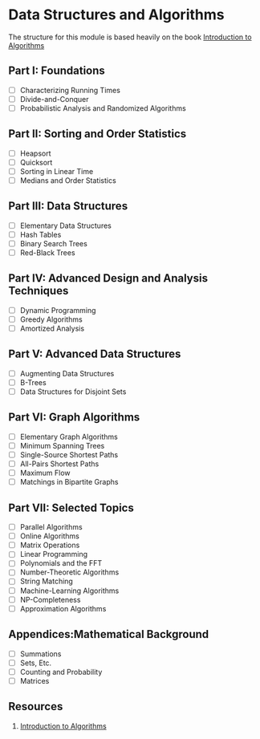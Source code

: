# Data Structures and Algorithms

The structure for this module is based heavily on the book [Introduction to Algorithms](https://a.co/d/gmwJrs7)

## Part I: Foundations

- [ ] Characterizing Running Times
- [ ] Divide-and-Conquer
- [ ] Probabilistic Analysis and Randomized Algorithms

## Part II: Sorting and Order Statistics

- [ ] Heapsort
- [ ] Quicksort
- [ ] Sorting in Linear Time
- [ ] Medians and Order Statistics

## Part III: Data Structures

- [ ] Elementary Data Structures
- [ ] Hash Tables
- [ ] Binary Search Trees
- [ ] Red-Black Trees

## Part IV: Advanced Design and Analysis Techniques

- [ ] Dynamic Programming
- [ ] Greedy Algorithms
- [ ] Amortized Analysis

## Part V: Advanced Data Structures

- [ ] Augmenting Data Structures
- [ ] B-Trees
- [ ] Data Structures for Disjoint Sets

## Part VI: Graph Algorithms

- [ ] Elementary Graph Algorithms
- [ ] Minimum Spanning Trees
- [ ] Single-Source Shortest Paths
- [ ] All-Pairs Shortest Paths
- [ ] Maximum Flow
- [ ] Matchings in Bipartite Graphs

## Part VII: Selected Topics

- [ ] Parallel Algorithms
- [ ] Online Algorithms
- [ ] Matrix Operations
- [ ] Linear Programming
- [ ] Polynomials and the FFT
- [ ] Number-Theoretic Algorithms
- [ ] String Matching
- [ ] Machine-Learning Algorithms
- [ ] NP-Completeness
- [ ] Approximation Algorithms

## Appendices:Mathematical Background

- [ ] Summations
- [ ] Sets, Etc.
- [ ] Counting and Probability
- [ ] Matrices

## Resources

1. [Introduction to Algorithms](https://a.co/d/gmwJrs7)
